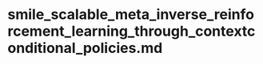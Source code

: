 # smile_scalable_meta_inverse_reinforcement_learning_through_contextconditional_policies.md

<!-- REFERENCE -->
